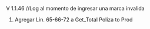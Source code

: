 V 1.1.46 //Log al momento de ingresar una marca invalida

1. Agregar Lin. 65-66-72 a Get_Total Poliza to Prod